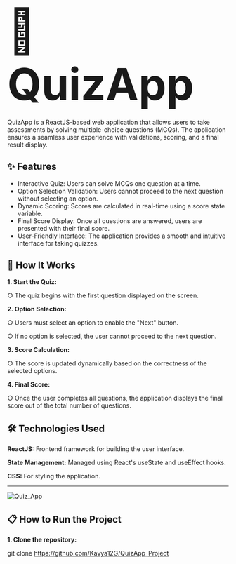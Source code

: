 <span style="font-size:100px;"><b>🎯 QuizApp</b></span>
--------------------------------------------------------------------------------------------------------------------------------------------------------------------
QuizApp is a ReactJS-based web application that allows users to take assessments by solving multiple-choice questions (MCQs). The application ensures a seamless user experience with validations, scoring, and a final result display.

**✨ Features**
--------------------------------------------------------------------------------------------------------------------------------------------------------------------
* Interactive Quiz: Users can solve MCQs one question at a time.
* Option Selection Validation: Users cannot proceed to the next question without selecting an option.
* Dynamic Scoring: Scores are calculated in real-time using a score state variable.
* Final Score Display: Once all questions are answered, users are presented with their final score.
* User-Friendly Interface: The application provides a smooth and intuitive interface for taking quizzes.

**🚀 How It Works**
--------------------------------------------------------------------------------------------------------------------------------------------------------------------
**1. Start the Quiz:**

  ○ The quiz begins with the first question displayed on the screen.

**2. Option Selection:** 

  ○ Users must select an option to enable the "Next" button. 
  
  ○ If no option is selected, the user cannot proceed to the next question.

**3. Score Calculation:** 

  ○ The score is updated dynamically based on the correctness of the selected options.

**4. Final Score:** 

  ○ Once the user completes all questions, the application displays the final score out of the total number of questions.

**🛠️ Technologies Used**
--------------------------------------------------------------------------------------------------------------------------------------------------------------------
**ReactJS:** Frontend framework for building the user interface.

**State Management:** Managed using React's useState and useEffect hooks.

**CSS:** For styling the application.

--------------------------------------------------------------------------------------------------------------------------------------------------------------------
![Quiz_App](https://github.com/user-attachments/assets/576ad47d-dce5-4722-8669-19ef9eb06cac)


**📋 How to Run the Project**
--------------------------------------------------------------------------------------------------------------------------------------------------------------------
**1. Clone the repository:**

git clone https://github.com/Kavya12G/QuizApp_Project
